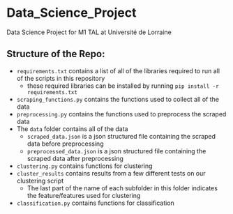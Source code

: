 # Data_Science_Project
Data Science Project for M1 TAL at Université de Lorraine
## Structure of the Repo:
- `requirements.txt` contains a list of all of the libraries required to run all of the scripts in this repository
  - these required libraries can be installed by running `pip install -r requirements.txt`
- `scraping_functions.py` contains the functions used to collect all of the data
- `preprocessing.py` contains the functions used to preprocess the scraped data
- The `data` folder contains all of the data
  - `scraped_data.json` is a json structured file containing the scraped data before preprocessing
  - `preprocessed_data.json` is a json structured file containing the scraped data after preprocessing
- `clustering.py` contains functions for clustering
- `cluster_results` contains results from a few different tests on our clustering script
  - The last part of the name of each subfolder in this folder indicates the feature/features used for clustering
- `classification.py` contains functions for classification
